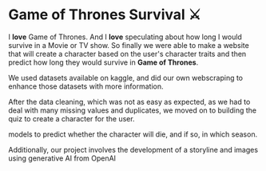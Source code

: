 # Game of Thrones Survival ⚔️

I **love** Game of Thrones. And I **love** speculating about how long I would survive in a Movie or TV show. So finally we were able to make a website that will create a character based on the user's character traits and then predict how long they would survive in **Game of Thrones**.

We used datasets available on kaggle, and did our own webscraping to enhance those datasets with more information.

After the data cleaning, which was not as easy as expected, as we had to deal with many missing values and duplicates, we moved on to building the quiz to create a character for the user.

models to predict whether the character will die, and if so, in which season.



Additionally, our project involves the development of a storyline and images using generative AI from OpenAI

